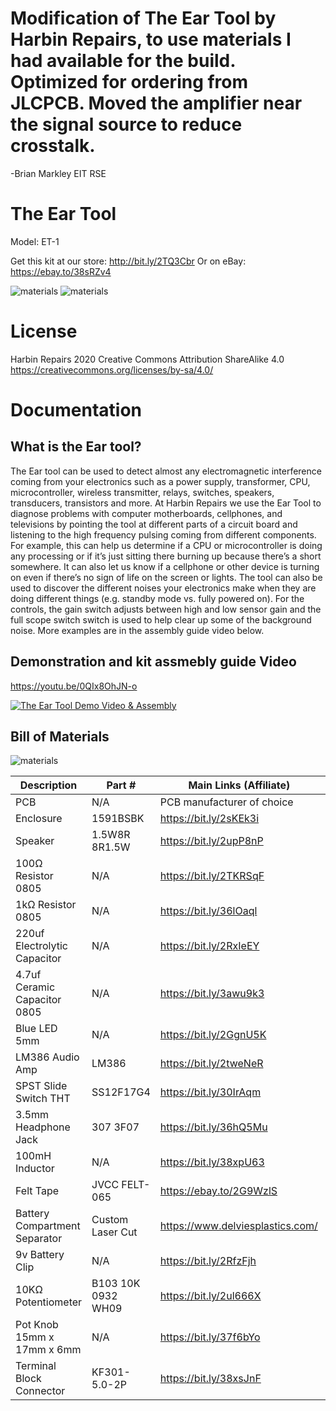 # Modification of The Ear Tool by Harbin Repairs, to use materials I had available for the build. Optimized for ordering from JLCPCB. Moved the amplifier near the signal source to reduce crosstalk.
-Brian Markley EIT RSE

# The Ear Tool

Model: ET-1

Get this kit at our store: http://bit.ly/2TQ3Cbr
Or on eBay: https://ebay.to/38sRZv4

![materials](/images/the-ear-tool.JPG)
![materials](/images/diagram.png)

# License
Harbin Repairs 2020
Creative Commons Attribution ShareAlike 4.0
https://creativecommons.org/licenses/by-sa/4.0/

# Documentation

## What is the Ear tool?
The Ear tool can be used to detect almost any electromagnetic interference coming from your electronics such as a power supply, transformer, CPU, microcontroller, wireless transmitter, relays, switches, speakers, transducers, transistors and more. At Harbin Repairs we use the Ear Tool to diagnose problems with computer motherboards, cellphones, and televisions by pointing the tool at different parts of a circuit board and listening to the high frequency pulsing coming from different components. For example, this can help us determine if a CPU or microcontroller is doing any processing or if it’s just sitting there burning up because there’s a short somewhere. It can also let us know if a cellphone or other device is turning on even if there’s no sign of life on the screen or lights. The tool can also be used to discover the different noises your electronics make when they are doing different things (e.g. standby mode vs. fully powered on). For the controls, the gain switch adjusts between high and low sensor gain and the full scope switch switch is used to help clear up some of the background noise. More examples are in the assembly guide video below.
## Demonstration and kit assmebly guide Video

https://youtu.be/0QIx8OhJN-o

[![The Ear Tool Demo Video & Assembly](https://img.youtube.com/vi/0QIx8OhJN-o/0.jpg)](https://www.youtube.com/watch?v=0QIx8OhJN-o)


## Bill of Materials

![materials](/images/materials.JPG)

| Description                   | Part #             | Main Links (Affiliate)      | eBay Links (Affiliate)  | Amazon Links (Affiliate) |
|-------------------------------|--------------------|-----------------------------|-------------------------|--------------------------|
| PCB                           | N/A                | PCB manufacturer of choice  | N/A                     | N/A                      |
| Enclosure                     | 1591BSBK           | https://bit.ly/2sKEk3i      | https://ebay.to/30SXp05 | https://amzn.to/2um65Qa  |
| Speaker                       | 1.5W8R 8R1.5W      | https://bit.ly/2upP8nP      | https://ebay.to/36eXlbX | N/A                      |
| 100Ω Resistor 0805            | N/A                | https://bit.ly/2TKRSqF      | https://ebay.to/2ul6eDt | N/A                      |
| 1kΩ Resistor 0805             | N/A                | https://bit.ly/36lOaql      | https://ebay.to/2TNRTtY | N/A                      |
| 220uf Electrolytic Capacitor  | N/A                | https://bit.ly/2RxIeEY      | https://ebay.to/2RHrTh0 | N/A                      |
| 4.7uf Ceramic Capacitor 0805  | N/A                | https://bit.ly/3awu9k3      | https://ebay.to/36lOJ3r | N/A                      |
| Blue LED 5mm                  | N/A                | https://bit.ly/2GgnU5K      | https://ebay.to/37h1f5p | https://amzn.to/37sNP6c  |
| LM386 Audio Amp               | LM386              | https://bit.ly/2tweNeR      | https://ebay.to/2RHXmA1 | N/A                      |
| SPST Slide Switch THT         | SS12F17G4          | https://bit.ly/30IrAqm      | https://ebay.to/30MXx14 | N/A                      |
| 3.5mm Headphone Jack          | 307 3F07           | https://bit.ly/36hQ5Mu      | https://ebay.to/36eJQcm | https://amzn.to/36eYmRj  |
| 100mH Inductor                | N/A                | https://bit.ly/38xpU63      | https://ebay.to/36eJQJo | https://amzn.to/2TNTjoi  |
| Felt Tape                     | JVCC FELT-065      | https://ebay.to/2G9WzlS     | https://ebay.to/2G9WzlS | https://amzn.to/30JB05h  |
| Battery Compartment Separator | Custom Laser Cut   | https://www.delviesplastics.com/ | Drawings available on Github | N/A                      |
| 9v Battery Clip               | N/A                | https://bit.ly/2RfzFjh      | https://ebay.to/2uis6zx | https://amzn.to/2TKSEnB  |
| 10KΩ Potentiometer            | B103 10K 0932 WH09 | https://bit.ly/2ul666X      | https://ebay.to/2NRkgno | N/A                      |
| Pot Knob 15mm x 17mm x 6mm    | N/A                | https://bit.ly/37f6bYo      | https://ebay.to/37jvYim | https://amzn.to/2GawAur  |
| Terminal Block Connector      | KF301-5.0-2P       | https://bit.ly/38xsJnF      | https://ebay.to/3avkOZG | https://amzn.to/369tQZ2  |
